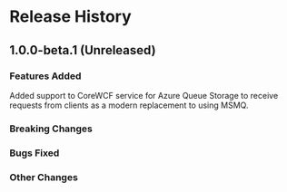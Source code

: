 # Release History

## 1.0.0-beta.1 (Unreleased)

### Features Added
Added support to CoreWCF service for Azure Queue Storage to receive requests from clients as a modern replacement to using MSMQ.

### Breaking Changes

### Bugs Fixed

### Other Changes

